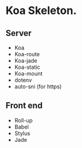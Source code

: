 # Koa Skeleton.

## Server

- Koa
- Koa-route
- Koa-jade
- Koa-static
- Koa-mount
- dotenv
- auto-sni (for https)

## Front end

- Roll-up
- Babel
- Stylus
- Jade
